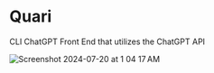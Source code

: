 # Quari
CLI ChatGPT Front End that utilizes the ChatGPT API

![Screenshot 2024-07-20 at 1 04 17 AM](https://github.com/user-attachments/assets/1f210794-7a87-4f1c-a039-866b0faabad3)

